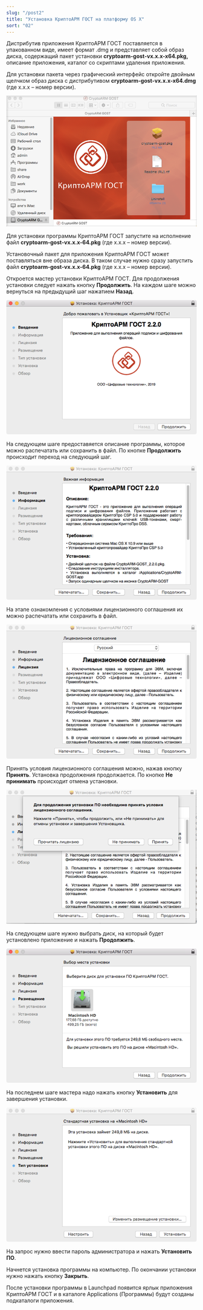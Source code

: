 ```yaml
---
slug: "/post2"
title: "Установка КриптоАРМ ГОСТ на платформу OS X"
sort: "02"
---
```


Дистрибутив приложения КриптоАРМ ГОСТ поставляется в упакованном виде, имеет формат .dmg и представляет собой образ диска, содержащий пакет установки **cryptoarm-gost-vx.x.x-x64.pkg,** описание приложения, каталог со скриптами удаления приложения.

Для установки пакета через графический интерфейс откройте двойным щелчком образ диска с дистрибутивом **cryptoarm-gost-vx.x.x-x64.dmg** (где x.x.x – номер версии).

![install-gost-mac1.png](./images/install-gost-mac1.png "Состав образа диска")

Для установки программы КриптоАРМ ГОСТ запустите на исполнение файл **cryptoarm-gost-vx.x.x-64.pkg** (где x.x.x – номер версии).

Установочный пакет для приложения КриптоАРМ ГОСТ может поставляться вне образа диска. В таком случае нужно сразу запустить файл **cryptoarm-gost-vx.x.x-64.pkg** (где x.x.x – номер версии).

Откроется мастер установки КриптоАРМ ГОСТ. Для продолжения установки следует нажать кнопку **Продолжить**. На каждом шаге можно вернуться на предыдущий шаг нажатием **Назад**.

![install-gost-mac2.png](./images/install-gost-mac2.png "Начальный шаг мастера установки пакета приложения")

На следующем шаге предоставяется описание программы, которое можно распечатать или сохранить в файл. По кнопке **Продолжить** происходит переход на следующий шаг.

![install-gost-mac3.png](./images/install-gost-mac3.png "Просмотр информации о программном продукте")

На этапе ознакомления с условиями лицензионного соглашения их можно распечатать или сохранить в файл. 

![install-gost-mac4.png](./images/install-gost-mac4.png "Просмотр информации о лицензии")

Принять условия лицензионного соглашения можно, нажав кнопку **Принять**. Установка продолжения продолжается. По кнопке **Не принимать** происходит отмена установки.

![install-gost-mac5.png](./images/install-gost-mac5.png "Соглашение с условиями лицензии")

На следующем шаге нужно выбрать диск, на который будет установлено приложение и нажать **Продолжить**.

![install-gost-mac6.png](./images/install-gost-mac6.png "Информация о размещении приложения на жестком диске")

На последнем шаге мастера надо нажать кнопку **Установить** для завершения установки.

![install-gost-mac7.png](./images/install-gost-mac7.png "Подтверждение установки на физический носитель")

На запрос нужно ввести пароль администратора и нажать **Установить ПО**.

Начнется установка программы на компьютер. По окончании установки нужно нажать кнопку **Закрыть**.

После установки программы в Launchpad появится ярлык приложения КриптоАРМ ГОСТ и в каталоге Applications (Программы) будут созданы подкаталоги приложения.
